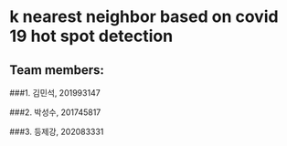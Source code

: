 # k nearest neighbor based on covid 19 hot spot detection


## Team members:

###1. 김민석, 201993147

###2. 박성수, 201745817

###3. 등제강, 202083331